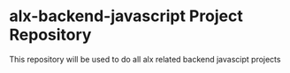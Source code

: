 alx-backend-javascript Project Repository
=========================================
This repository will be used to do all alx related backend javascipt projects